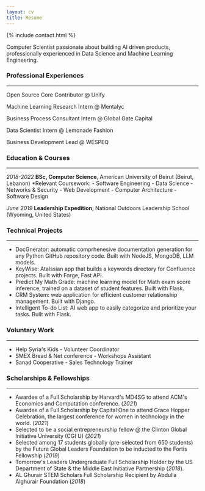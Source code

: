 ```yaml
---
layout: cv
title: Resume
--- 
```


{% include contact.html %}

Computer Scientist passionate about building AI driven products, professionally experienced in Data Science and Machine Learning Engineering.  


### Professional Experiences
---------

Open Source Core Contributor @ Unify 
                                                                                                  

Machine Learning Research Intern @ Mentalyc       
                                                                                                                                                                    

Business Process Consultant Intern @ Global Gate Capital	
                                                                                                                                                                    

Data Scientist Intern @ Lemonade Fashion


Business Development Lead @ WESPEQ

### Education & Courses
---------

_2018-2022_
**BSc, Computer Science**, American University of Beirut  (Beirut, Lebanon) 
    *Relevant Coursework: 
        - Software Engineering 
        - Data Science 
        - Networks & Security
        - Web Development
        - Computer Architecture
        - Software Design

_June 2019_
**Leadership Expedition**; National Outdoors Leadership School  (Wyoming, United States)


### Technical Projects
---------

- DocGnerator: automatic comprhenesive documentation generation for any Python GitHub repository code. Built with NodeJS, MongoDB, LLM models.
- KeyWise: Atalssian app that builds a keywords directory for Confluence projects. Built with Forge, Fast API.
- Predict My Math Grade: machine learning model for Math exam score inference, trained on a dataset of student features. Built with Flask.
- CRM System: web application for efficient customer relationship management. Built with Django.
- Intelligent To-do List: AI web app to easily categorize and prioritize your tasks. Built with Flask.




### Voluntary Work
---------

- Help Syria's Kids - Volunteer Coordinator 
- SMEX Bread & Net conference - Workshops Assistant
- Sanad Cooperative - Sales Technology Trainer

### Scholarships & Fellowships
---------


- Awardee of a Full Scholarship by Harvard's MD4SG to attend ACM's Economics and Computation conference. (_2021_)
- Awardee of a Full Scholarship by Capital One to attend Grace Hopper Celebration, the largest conference for women in technology in the world. (_2021_)
- Selected to be a social entrepreneurship fellow @ the Clinton Global Initiative University (CGI U) (_2021_)
- Selected among 17 students globally (pre-selected from 650 students) by the Future Global Leaders Foundation to be inducted to the Fortis Fellowship (_2019_)
- Tomorrow's Leaders Undergraduate Full Scholarship Holder by the US Department of State & the Middle East Initiative Partnership (_2018_).
- AL Ghurair STEM Scholars Full Scholarship Recipient by Abdulla Alghurair Foundation (_2018_)


